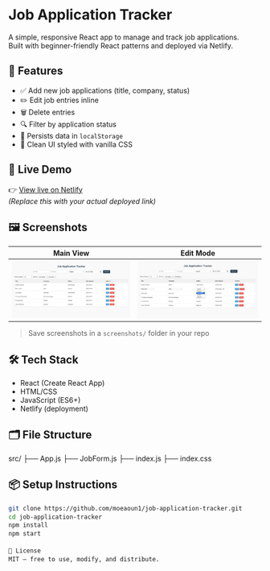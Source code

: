 # Job Application Tracker

A simple, responsive React app to manage and track job applications.  
Built with beginner-friendly React patterns and deployed via Netlify.

## 🔧 Features

- ✅ Add new job applications (title, company, status)
- ✏️ Edit job entries inline
- 🗑️ Delete entries
- 🔍 Filter by application status
- 💾 Persists data in `localStorage`
- 📱 Clean UI styled with vanilla CSS

## 🚀 Live Demo

👉 [View live on Netlify](https://your-app-name.netlify.app)  
_(Replace this with your actual deployed link)_

## 🖼️ Screenshots

| Main View | Edit Mode |
|-----------|-----------|
| ![Main view](screenshots/main.png) | ![Edit mode](screenshots/edit.png) |

> Save screenshots in a `screenshots/` folder in your repo

## 🛠️ Tech Stack

- React (Create React App)
- HTML/CSS
- JavaScript (ES6+)
- Netlify (deployment)

## 🗂️ File Structure

src/
├── App.js
├── JobForm.js
├── index.js
├── index.css

## 📦 Setup Instructions

```bash
git clone https://github.com/moeaoun1/job-application-tracker.git
cd job-application-tracker
npm install
npm start

📄 License
MIT — free to use, modify, and distribute.